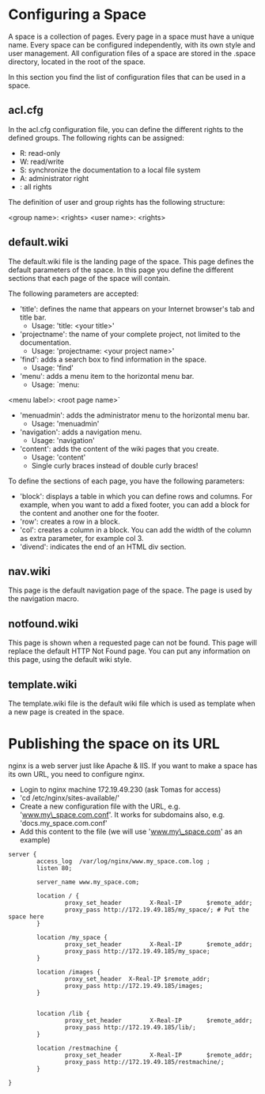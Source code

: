 Configuring a Space
===================

A space is a collection of pages. Every page in a space must have a
unique name. Every space can be configured independently, with its own
style and user management. All configuration files of a space are stored
in the .space directory, located in the root of the space.

In this section you find the list of configuration files that can be
used in a space.

acl.cfg
-------

In the acl.cfg configuration file, you can define the different rights
to the defined groups. The following rights can be assigned:

-   R: read-only
-   W: read/write
-   S: synchronize the documentation to a local file system
-   A: administrator right
-   : all rights

The definition of user and group rights has the following structure:

\<group name\>: \<rights\> \<user name\>: \<rights\>

default.wiki
------------

The default.wiki file is the landing page of the space. This page
defines the default parameters of the space. In this page you define the
different sections that each page of the space will contain.

The following parameters are accepted:

-   'title': defines the name that appears on your Internet browser's
    tab and title bar.
    -   Usage: 'title: \<your title\>'
-   'projectname': the name of your complete project, not limited to the
    documentation.
    -   Usage: 'projectname: \<your project name\>'
-   'find': adds a search box to find information in the space.
    -   Usage: 'find'
-   'menu': adds a menu item to the horizontal menu bar.
    -   Usage: \`menu:

\<menu label\>: \<root page name\>\`

-   'menuadmin': adds the administrator menu to the horizontal menu bar.
    -   Usage: 'menuadmin'
-   'navigation': adds a navigation menu.
    -   Usage: 'navigation'
-   'content': adds the content of the wiki pages that you create.
    -   Usage: 'content'
    -   Single curly braces instead of double curly braces!

To define the sections of each page, you have the following parameters:

-   'block': displays a table in which you can define rows and columns.
    For example, when you want to add a fixed footer, you can add a
    block for the content and another one for the footer.
-   'row': creates a row in a block.
-   'col': creates a column in a block. You can add the width of the
    column as extra parameter, for example col 3.
-   'divend': indicates the end of an HTML div section.

nav.wiki
--------

This page is the default navigation page of the space. The page is used
by the navigation macro.

notfound.wiki
-------------

This page is shown when a requested page can not be found. This page
will replace the default HTTP Not Found page. You can put any
information on this page, using the default wiki style.

template.wiki
-------------

The template.wiki file is the default wiki file which is used as
template when a new page is created in the space.

Publishing the space on its URL
===============================

nginx is a web server just like Apache & IIS. If you want to make a
space has its own URL, you need to configure nginx.

-   Login to nginx machine 172.19.49.230 (ask Tomas for access)
-   'cd /etc/nginx/sites-available/'
-   Create a new configuration file with the URL, e.g.
    'www.my\_space.com.conf'. It works for subdomains also, e.g.
    'docs.my\_space.com.conf'
-   Add this content to the file (we will use 'www.my\_space.com' as an
    example)

```nginx
server {
        access_log  /var/log/nginx/www.my_space.com.log ;
        listen 80;

        server_name www.my_space.com;

        location / {
                proxy_set_header        X-Real-IP       $remote_addr;
                proxy_pass http://172.19.49.185/my_space/; # Put the space here
        }

        location /my_space {
                proxy_set_header        X-Real-IP       $remote_addr;
                proxy_pass http://172.19.49.185/my_space;
        }

        location /images {
                proxy_set_header  X-Real-IP $remote_addr;
                proxy_pass http://172.19.49.185/images;
        }


        location /lib {
                proxy_set_header        X-Real-IP       $remote_addr;
                proxy_pass http://172.19.49.185/lib/;
        }

        location /restmachine {
                proxy_set_header        X-Real-IP       $remote_addr;
                proxy_pass http://172.19.49.185/restmachine/;
        }

}
```
